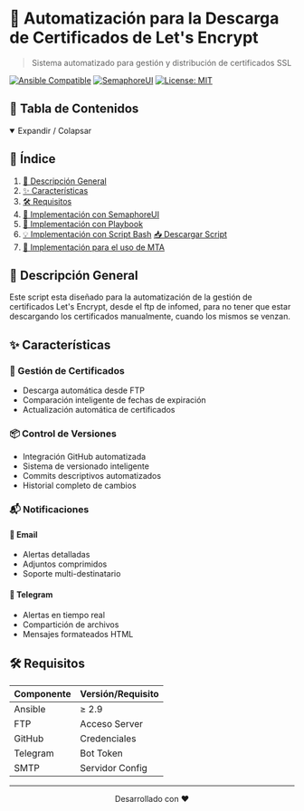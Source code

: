 # 🔐 Automatización para la Descarga de Certificados de Let's Encrypt
> Sistema automatizado para gestión y distribución de certificados SSL

[![Ansible Compatible](https://img.shields.io/badge/Ansible-2.9+-green.svg)](https://docs.ansible.com/ansible/latest/index.html)
[![SemaphoreUI](https://img.shields.io/badge/SemaphoreUI-Compatible-blue.svg)](https://www.ansible-semaphore.com/)
[![License: MIT](https://img.shields.io/badge/License-MIT-yellow.svg)](https://opensource.org/licenses/MIT)


## 📑 Tabla de Contenidos

<details open>
<summary>Expandir / Colapsar</summary>

## 📑 Índice

1. [🎯 Descripción General](#-descripción-general)
2. [✨ Características](#-características)
3. [🛠 Requisitos](#-requisitos)
4. [📡 Implementación con SemaphoreUI](docs/readme_implementación_semaphoreui.md)
5. [📜 Implementación con Playbook](docs/readme_ejecutar_playbook.md)
6. [💡 Implementación con Script Bash](docs/readme_ejecutar_script_bash.md) [📥 Descargar Script](descargar_certificado_infomed.sh)
7. [📡 Implementación para el uso de MTA](docs/readme_implementación_mta.md)

</details>

## 🎯 Descripción General

Este script esta diseñado para la automatización de la gestión de certificados Let's Encrypt, desde el ftp de infomed, para no tener que estar descargando los certificados manualmente, cuando los mismos se venzan.

## ✨ Características

### 🔄 Gestión de Certificados
- Descarga automática desde FTP
- Comparación inteligente de fechas de expiración
- Actualización automática de certificados

### 📦 Control de Versiones
- Integración GitHub automatizada
- Sistema de versionado inteligente
- Commits descriptivos automatizados
- Historial completo de cambios

### 📬 Notificaciones

#### 📧 Email
- Alertas detalladas
- Adjuntos comprimidos
- Soporte multi-destinatario

#### 📱 Telegram
- Alertas en tiempo real
- Compartición de archivos
- Mensajes formateados HTML

## 🛠 Requisitos

| Componente | Versión/Requisito |
|------------|-------------------|
| Ansible    | ≥ 2.9            |
| FTP        | Acceso Server    |
| GitHub     | Credenciales     |
| Telegram   | Bot Token        |
| SMTP       | Servidor Config  |



---


<p align="center">
Desarrollado con ❤️
</p>

